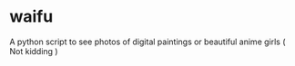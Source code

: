 # waifu
A python script to see photos of digital paintings or beautiful anime girls ( Not kidding )
